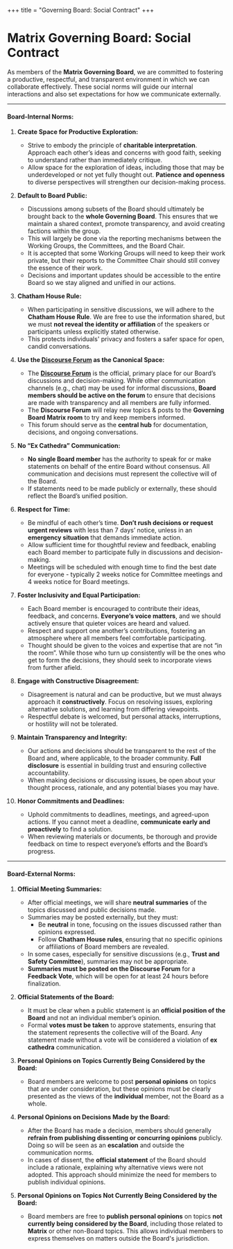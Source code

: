 +++
title = "Governing Board: Social Contract"
+++

# Matrix Governing Board: Social Contract

As members of the **Matrix Governing Board**, we are committed to fostering a
productive, respectful, and transparent environment in which we can collaborate
effectively. These social norms will guide our internal interactions and also
set expectations for how we communicate externally.

---

#### **Board-Internal Norms:**

1. **Create Space for Productive Exploration:**

   * Strive to embody the principle of **charitable interpretation**. Approach
     each other’s ideas and concerns with good faith, seeking to understand
     rather than immediately critique.  
   * Allow space for the exploration of ideas, including those that may be
     underdeveloped or not yet fully thought out. **Patience and openness** to
     diverse perspectives will strengthen our decision-making process.  

2. **Default to Board Public:**

   * Discussions among subsets of the Board should ultimately be brought back
     to the **whole Governing Board**. This ensures that we maintain a shared
     context, promote transparency, and avoid creating factions within the group.  
   * This will largely be done via the reporting mechanisms between the Working
     Groups, the Committees, and the Board Chair.  
   * It is accepted that some Working Groups will need to keep their work
     private, but their reports to the Committee Chair should still convey the
     essence of their work.  
   * Decisions and important updates should be accessible to the entire Board
     so we stay aligned and unified in our actions.  

3. **Chatham House Rule:**

   * When participating in sensitive discussions, we will adhere to the
     **Chatham House Rule**. We are free to use the information shared, but we
     must **not reveal the identity or affiliation** of the speakers or
     participants unless explicitly stated otherwise.  
   * This protects individuals' privacy and fosters a safer space for open,
     candid conversations.  

4. **Use the [Discourse Forum](https://matrix.discourse.group) as the Canonical Space:**

   * The [**Discourse Forum**](https://matrix.discourse.group) is the official,
     primary place for our Board’s discussions and decision-making. While other
     communication channels (e.g., chat) may be used for informal discussions,
     **Board members should be active on the forum** to ensure that decisions are
     made with transparency and all members are fully informed.  
   * The **Discourse Forum** will relay new topics & posts to the **Governing
     Board Matrix room** to try and keep members informed.  
   * This forum should serve as the **central hub** for documentation,
     decisions, and ongoing conversations.  

5. **No “Ex Cathedra” Communication:**

   * **No single Board member** has the authority to speak for or make
     statements on behalf of the entire Board without consensus. All
     communication and decisions must represent the collective will of the Board.  
   * If statements need to be made publicly or externally, these should reflect
     the Board’s unified position.  

6. **Respect for Time:**

   * Be mindful of each other’s time. **Don’t rush decisions or request urgent
     reviews** with less than 7 days’ notice, unless in an **emergency
     situation** that demands immediate action.  
   * Allow sufficient time for thoughtful review and feedback, enabling each
     Board member to participate fully in discussions and decision-making.  
   * Meetings will be scheduled with enough time to find the best date for
     everyone \- typically 2 weeks notice for Committee meetings and 4 weeks
     notice for Board meetings.  

7. **Foster Inclusivity and Equal Participation:**

   * Each Board member is encouraged to contribute their ideas, feedback, and
     concerns. **Everyone’s voice matters**, and we should actively ensure that
     quieter voices are heard and valued.  
   * Respect and support one another’s contributions, fostering an atmosphere
     where all members feel comfortable participating.  
   * Thought should be given to the voices and expertise that are not “in the
     room”. While those who turn up consistently will be the ones who get to
     form the decisions, they should seek to incorporate views from further afield.  

8. **Engage with Constructive Disagreement:**

   * Disagreement is natural and can be productive, but we must always approach
     it **constructively**. Focus on resolving issues, exploring alternative
     solutions, and learning from differing viewpoints.  
   * Respectful debate is welcomed, but personal attacks, interruptions, or
     hostility will not be tolerated.  

9. **Maintain Transparency and Integrity:**

   * Our actions and decisions should be transparent to the rest of the Board
     and, where applicable, to the broader community. **Full disclosure** is
     essential in building trust and ensuring collective accountability.  
   * When making decisions or discussing issues, be open about your thought
     process, rationale, and any potential biases you may have.  

10. **Honor Commitments and Deadlines:**

    * Uphold commitments to deadlines, meetings, and agreed-upon actions. If
      you cannot meet a deadline, **communicate early and proactively** to find
      a solution.  
    * When reviewing materials or documents, be thorough and provide feedback
      on time to respect everyone’s efforts and the Board’s progress.

---

#### **Board-External Norms:**

1. **Official Meeting Summaries:**

   * After official meetings, we will share **neutral summaries** of the topics
     discussed and public decisions made.  
   * Summaries may be posted externally, but they must:  
     * Be **neutral** in tone, focusing on the issues discussed rather than
       opinions expressed.  
     * Follow **Chatham House rules**, ensuring that no specific opinions or
       affiliations of Board members are revealed.  
   * In some cases, especially for sensitive discussions (e.g., **Trust and
     Safety Committee**), summaries may not be appropriate.  
   * **Summaries must be posted on the Discourse Forum** for a **Feedback
     Vote**, which will be open for at least 24 hours before finalization.  

2. **Official Statements of the Board:**

   * It must be clear when a public statement is an **official position of the
     Board** and not an individual member’s opinion.  
   * Formal **votes must be taken** to approve statements, ensuring that the
     statement represents the collective will of the Board. Any statement made
     without a vote will be considered a violation of **ex cathedra** communication.  

3. **Personal Opinions on Topics Currently Being Considered by the Board:**

   * Board members are welcome to post **personal opinions** on topics that are
     under consideration, but these opinions must be clearly presented as the
     views of the **individual** member, not the Board as a whole.  

4. **Personal Opinions on Decisions Made by the Board:**

   * After the Board has made a decision, members should generally **refrain
     from publishing dissenting or concurring opinions** publicly. Doing so
     will be seen as an **escalation** and outside the communication norms.  
   * In cases of dissent, the **official statement** of the Board should
     include a rationale, explaining why alternative views were not adopted.
     This approach should minimize the need for members to publish individual
     opinions.  

5. **Personal Opinions on Topics Not Currently Being Considered by the Board:**

   * Board members are free to **publish personal opinions** on topics **not
     currently being considered by the Board**, including those related to
     **Matrix** or other non-Board topics. This allows individual members to express
     themselves on matters outside the Board's jurisdiction.
